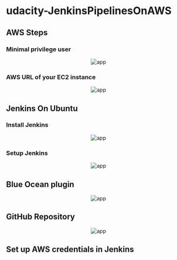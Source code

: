 # udacity-JenkinsPipelinesOnAWS

## AWS Steps

### Minimal privilege user

<p align="center">
	<img src="https://github.com/singha53/static/blob/master/screenshot-01.png" width={400} alt="app" />
</p>

### AWS URL of your EC2 instance

<p align="center">
	<img src="https://github.com/singha53/static/blob/master/screenshot-02.png" width={400} alt="app" />
</p>

## Jenkins On Ubuntu

### Install Jenkins

<p align="center">
	<img src="https://github.com/singha53/static/blob/master/screenshot-03.png" width={400} alt="app" />
</p>

### Setup Jenkins

<p align="center">
	<img src="https://github.com/singha53/static/blob/master/screenshot-03.png" width={400} alt="app" />
</p>

## Blue Ocean plugin

<p align="center">
	<img src="https://github.com/singha53/static/blob/master/screenshot-04.png" width={400} alt="app" />
</p>

## GitHub Repository

<p align="center">
	<img src="https://github.com/singha53/static/blob/master/screenshot-05.png" width={400} alt="app" />
</p>

## Set up AWS credentials in Jenkins

